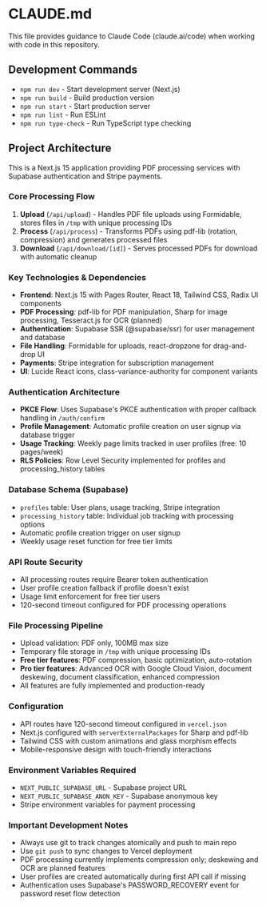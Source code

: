 # CLAUDE.md

This file provides guidance to Claude Code (claude.ai/code) when working with code in this repository.

## Development Commands

- `npm run dev` - Start development server (Next.js)
- `npm run build` - Build production version
- `npm run start` - Start production server
- `npm run lint` - Run ESLint
- `npm run type-check` - Run TypeScript type checking

## Project Architecture

This is a Next.js 15 application providing PDF processing services with Supabase authentication and Stripe payments.

### Core Processing Flow
1. **Upload** (`/api/upload`) - Handles PDF file uploads using Formidable, stores files in `/tmp` with unique processing IDs
2. **Process** (`/api/process`) - Transforms PDFs using pdf-lib (rotation, compression) and generates processed files
3. **Download** (`/api/download/[id]`) - Serves processed PDFs for download with automatic cleanup

### Key Technologies & Dependencies
- **Frontend**: Next.js 15 with Pages Router, React 18, Tailwind CSS, Radix UI components
- **PDF Processing**: pdf-lib for PDF manipulation, Sharp for image processing, Tesseract.js for OCR (planned)
- **Authentication**: Supabase SSR (@supabase/ssr) for user management and database
- **File Handling**: Formidable for uploads, react-dropzone for drag-and-drop UI
- **Payments**: Stripe integration for subscription management
- **UI**: Lucide React icons, class-variance-authority for component variants

### Authentication Architecture
- **PKCE Flow**: Uses Supabase's PKCE authentication with proper callback handling in `/auth/confirm`
- **Profile Management**: Automatic profile creation on user signup via database trigger
- **Usage Tracking**: Weekly page limits tracked in user profiles (free: 10 pages/week)
- **RLS Policies**: Row Level Security implemented for profiles and processing_history tables

### Database Schema (Supabase)
- `profiles` table: User plans, usage tracking, Stripe integration
- `processing_history` table: Individual job tracking with processing options
- Automatic profile creation trigger on user signup
- Weekly usage reset function for free tier limits

### API Route Security
- All processing routes require Bearer token authentication
- User profile creation fallback if profile doesn't exist
- Usage limit enforcement for free tier users
- 120-second timeout configured for PDF processing operations

### File Processing Pipeline
- Upload validation: PDF only, 100MB max size
- Temporary file storage in `/tmp` with unique processing IDs
- **Free tier features**: PDF compression, basic optimization, auto-rotation
- **Pro tier features**: Advanced OCR with Google Cloud Vision, document deskewing, document classification, enhanced compression
- All features are fully implemented and production-ready

### Configuration
- API routes have 120-second timeout configured in `vercel.json`
- Next.js configured with `serverExternalPackages` for Sharp and pdf-lib
- Tailwind CSS with custom animations and glass morphism effects
- Mobile-responsive design with touch-friendly interactions

### Environment Variables Required
- `NEXT_PUBLIC_SUPABASE_URL` - Supabase project URL
- `NEXT_PUBLIC_SUPABASE_ANON_KEY` - Supabase anonymous key
- Stripe environment variables for payment processing

### Important Development Notes
- Always use git to track changes atomically and push to main repo
- Use `git push` to sync changes to Vercel deployment
- PDF processing currently implements compression only; deskewing and OCR are planned features
- User profiles are created automatically during first API call if missing
- Authentication uses Supabase's PASSWORD_RECOVERY event for password reset flow detection